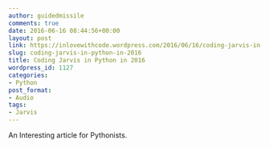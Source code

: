 ```yaml
---
author: guidedmissile
comments: true
date: 2016-06-16 08:44:56+00:00
layout: post
link: https://inlovewithcode.wordpress.com/2016/06/16/coding-jarvis-in-python-in-2016/
slug: coding-jarvis-in-python-in-2016
title: Coding Jarvis in Python in 2016
wordpress_id: 1127
categories:
- Python
post_format:
- Audio
tags:
- Jarvis
---
```


An Interesting article for Pythonists.

